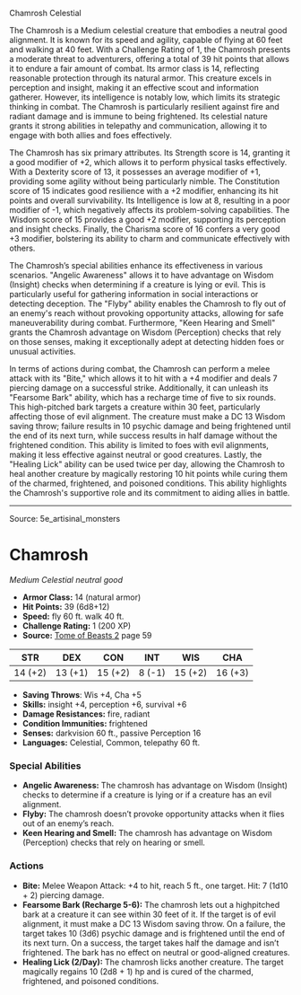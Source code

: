 <MonsterName/>Chamrosh</MonsterName>
<CreatureType/>Celestial</CreatureType>

<summary>The Chamrosh is a Medium celestial creature that embodies a neutral good alignment. It is known for its speed and agility, capable of flying at 60 feet and walking at 40 feet. With a Challenge Rating of 1, the Chamrosh presents a moderate threat to adventurers, offering a total of 39 hit points that allows it to endure a fair amount of combat. Its armor class is 14, reflecting reasonable protection through its natural armor. This creature excels in perception and insight, making it an effective scout and information gatherer. However, its intelligence is notably low, which limits its strategic thinking in combat. The Chamrosh is particularly resilient against fire and radiant damage and is immune to being frightened. Its celestial nature grants it strong abilities in telepathy and communication, allowing it to engage with both allies and foes effectively.</summary>

<detail>

The Chamrosh has six primary attributes. Its Strength score is 14, granting it a good modifier of +2, which allows it to perform physical tasks effectively. With a Dexterity score of 13, it possesses an average modifier of +1, providing some agility without being particularly nimble. The Constitution score of 15 indicates good resilience with a +2 modifier, enhancing its hit points and overall survivability. Its Intelligence is low at 8, resulting in a poor modifier of -1, which negatively affects its problem-solving capabilities. The Wisdom score of 15 provides a good +2 modifier, supporting its perception and insight checks. Finally, the Charisma score of 16 confers a very good +3 modifier, bolstering its ability to charm and communicate effectively with others.

The Chamrosh’s special abilities enhance its effectiveness in various scenarios. "Angelic Awareness" allows it to have advantage on Wisdom (Insight) checks when determining if a creature is lying or evil. This is particularly useful for gathering information in social interactions or detecting deception. The "Flyby" ability enables the Chamrosh to fly out of an enemy's reach without provoking opportunity attacks, allowing for safe maneuverability during combat. Furthermore, "Keen Hearing and Smell" grants the Chamrosh advantage on Wisdom (Perception) checks that rely on those senses, making it exceptionally adept at detecting hidden foes or unusual activities.

In terms of actions during combat, the Chamrosh can perform a melee attack with its "Bite," which allows it to hit with a +4 modifier and deals 7 piercing damage on a successful strike. Additionally, it can unleash its "Fearsome Bark" ability, which has a recharge time of five to six rounds. This high-pitched bark targets a creature within 30 feet, particularly affecting those of evil alignment. The creature must make a DC 13 Wisdom saving throw; failure results in 10 psychic damage and being frightened until the end of its next turn, while success results in half damage without the frightened condition. This ability is limited to foes with evil alignments, making it less effective against neutral or good creatures. Lastly, the "Healing Lick" ability can be used twice per day, allowing the Chamrosh to heal another creature by magically restoring 10 hit points while curing them of the charmed, frightened, and poisoned conditions. This ability highlights the Chamrosh's supportive role and its commitment to aiding allies in battle.</detail>



---

Source: 5e_artisinal_monsters

# Chamrosh

*Medium* *Celestial* *neutral good*

- **Armor Class:** 14 (natural armor)
- **Hit Points:** 39 (6d8+12)
- **Speed:** fly 60 ft. walk 40 ft.
- **Challenge Rating:** 1 (200 XP)
- **Source:** [Tome of Beasts 2](https://koboldpress.com/kpstore/product/tome-of-beasts-2-for-5th-edition) page 59

| STR | DEX | CON | INT | WIS | CHA |
| --- | --- | --- | --- | --- | --- |
| 14 (+2) | 13 (+1) | 15 (+2) | 8 (-1) | 15 (+2) | 16 (+3) |

- **Saving Throws**: Wis +4, Cha +5
- **Skills:** insight +4, perception +6, survival +6
- **Damage Resistances:** fire, radiant
- **Condition Immunities:** frightened
- **Senses:** darkvision 60 ft., passive Perception 16
- **Languages:** Celestial, Common, telepathy 60 ft.

### Special Abilities

- **Angelic Awareness:** The chamrosh has advantage on Wisdom (Insight) checks to determine if a creature is lying or if a creature has an evil alignment.
- **Flyby:** The chamrosh doesn’t provoke opportunity attacks when it flies out of an enemy’s reach.
- **Keen Hearing and Smell:** The chamrosh has advantage on Wisdom (Perception) checks that rely on hearing or smell.

### Actions

- **Bite:** Melee Weapon Attack: +4 to hit, reach 5 ft., one target. Hit: 7 (1d10 + 2) piercing damage.
- **Fearsome Bark (Recharge 5-6):** The chamrosh lets out a highpitched bark at a creature it can see within 30 feet of it. If the target is of evil alignment, it must make a DC 13 Wisdom saving throw. On a failure, the target takes 10 (3d6) psychic damage and is frightened until the end of its next turn. On a success, the target takes half the damage and isn’t frightened. The bark has no effect on neutral or good-aligned creatures.
- **Healing Lick (2/Day):** The chamrosh licks another creature. The target magically regains 10 (2d8 + 1) hp and is cured of the charmed, frightened, and poisoned conditions.




